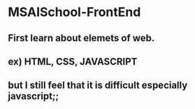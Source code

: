 # MSAISchool-FrontEnd
## First learn about elemets of web.
## ex) HTML, CSS, JAVASCRIPT
## but I still feel that it is difficult especially javascript;;
